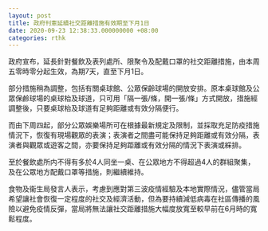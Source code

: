 ```yaml
---
layout: post
title: 政府刊憲延續社交距離措施有效期至下月1日
date: 2020-09-23 12:38:33.000000000 +08:00
categories: rthk
---
```


政府宣布，延長針對餐飲及表列處所、限聚令及配戴口罩的社交距離措施，由本周五零時零分起生效，為期7天，直至下月1日。

部分措施稍為調整，包括有關桌球館、公眾保齡球場的開放安排。原本桌球館及公眾保鹷球場的桌球枱及球道，只可用「隔一張/條，開一張/條」方式開放，措施經調整後，只要桌球枱及球道有足夠距離或有效分隔便行。

而由下周四起，部分公眾娛樂場所可在根據最新規定及限制，並採取充足防疫措施情況下，恢復有現場觀眾的表演；表演者之間盡可能保持足夠距離或有效分隔，表演者與觀眾或遊客之間，亦要保持足夠距離或有效分隔的情況下表演或綵排。

至於餐飲處所内不得有多於4人同坐一桌、在公眾地方不得超過4人的群組聚集，及在公眾地方配戴口罩等措施，則繼續維持。

食物及衞生局發言人表示，考慮到應對第三波疫情經驗及本地實際情況，儘管當局希望讓社會恢復一定程度的社交及經濟活動，但為要持續減低病毒在社區傳播的風險以避免疫情反彈，當局將無法讓社交距離措施大幅度放寬至較早前在6月時的寬鬆程度。
